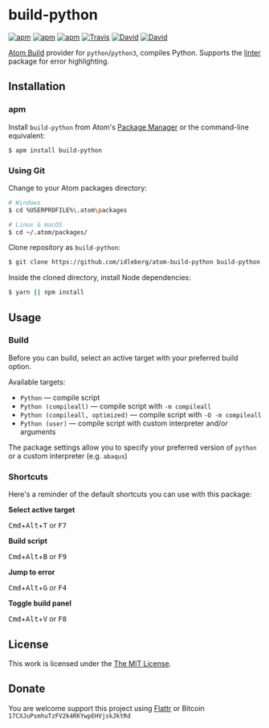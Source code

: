 # build-python

[![apm](https://img.shields.io/apm/l/build-python.svg?style=flat-square)](https://atom.io/packages/build-python)
[![apm](https://img.shields.io/apm/v/build-python.svg?style=flat-square)](https://atom.io/packages/build-python)
[![apm](https://img.shields.io/apm/dm/build-python.svg?style=flat-square)](https://atom.io/packages/build-python)
[![Travis](https://img.shields.io/travis/idleberg/atom-build-python.svg?style=flat-square)](https://travis-ci.org/idleberg/atom-build-python)
[![David](https://img.shields.io/david/idleberg/atom-build-python.svg?style=flat-square)](https://david-dm.org/idleberg/atom-build-python)
[![David](https://img.shields.io/david/dev/idleberg/atom-build-python.svg?style=flat-square)](https://david-dm.org/idleberg/atom-build-python?type=dev)

[Atom Build](https://atombuild.github.io/) provider for `python`/`python3`, compiles Python. Supports the [linter](https://atom.io/packages/linter) package for error highlighting.

## Installation

### apm

Install `build-python` from Atom's [Package Manager](http://flight-manual.atom.io/using-atom/sections/atom-packages/) or the command-line equivalent:

`$ apm install build-python`

### Using Git

Change to your Atom packages directory:

```bash
# Windows
$ cd %USERPROFILE%\.atom\packages

# Linux & macOS
$ cd ~/.atom/packages/
```

Clone repository as `build-python`:

```bash
$ git clone https://github.com/idleberg/atom-build-python build-python
```

Inside the cloned directory, install Node dependencies:

```bash
$ yarn || npm install
```

## Usage

### Build

Before you can build, select an active target with your preferred build option.

Available targets:

* `Python` — compile script
* `Python (compileall)` — compile script with `-m compileall`
* `Python (compileall, optimized)` — compile script with `-O -m compileall`
* `Python (user)` — compile script with custom interpreter and/or arguments

The package settings allow you to specify your preferred version of `python` or a custom interpreter (e.g. `abaqus`)

### Shortcuts

Here's a reminder of the default shortcuts you can use with this package:

**Select active target**

<kbd>Cmd</kbd>+<kbd>Alt</kbd>+<kbd>T</kbd> or <kbd>F7</kbd>

**Build script**

<kbd>Cmd</kbd>+<kbd>Alt</kbd>+<kbd>B</kbd> or <kbd>F9</kbd>

**Jump to error**

<kbd>Cmd</kbd>+<kbd>Alt</kbd>+<kbd>G</kbd> or <kbd>F4</kbd>

**Toggle build panel**

<kbd>Cmd</kbd>+<kbd>Alt</kbd>+<kbd>V</kbd> or <kbd>F8</kbd>

## License

This work is licensed under the [The MIT License](LICENSE.md).

## Donate

You are welcome support this project using [Flattr](https://flattr.com/submit/auto?user_id=idleberg&url=https://github.com/idleberg/atom-build-python) or Bitcoin `17CXJuPsmhuTzFV2k4RKYwpEHVjskJktRd`
